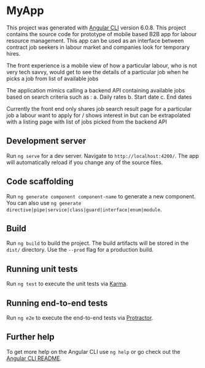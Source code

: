 # MyApp

This project was generated with [Angular CLI](https://github.com/angular/angular-cli) version 6.0.8.
This project contains the source code for prototype of mobile based B2B app for labour resource management. 
This app can be used as an interface between contract job seekers in labour market and companies look for temporary hires. 

The front experience is a mobile view of how a particular labour, who is not very tech savvy, would get to see the details of a particular job when he picks a job from list of available jobs

The application mimics calling a backend API containing available jobs based on search criteria such as :
a. Daily rates
b. Start date
c. End dates

Currently the front end only shares job search result page for a particular job a labour want to apply for / shows interest in but can be extrapolated with a listing page with list of jobs picked from the backend API


## Development server

Run `ng serve` for a dev server. Navigate to `http://localhost:4200/`. The app will automatically reload if you change any of the source files.

## Code scaffolding

Run `ng generate component component-name` to generate a new component. You can also use `ng generate directive|pipe|service|class|guard|interface|enum|module`.

## Build

Run `ng build` to build the project. The build artifacts will be stored in the `dist/` directory. Use the `--prod` flag for a production build.

## Running unit tests

Run `ng test` to execute the unit tests via [Karma](https://karma-runner.github.io).

## Running end-to-end tests

Run `ng e2e` to execute the end-to-end tests via [Protractor](http://www.protractortest.org/).

## Further help

To get more help on the Angular CLI use `ng help` or go check out the [Angular CLI README](https://github.com/angular/angular-cli/blob/master/README.md).
